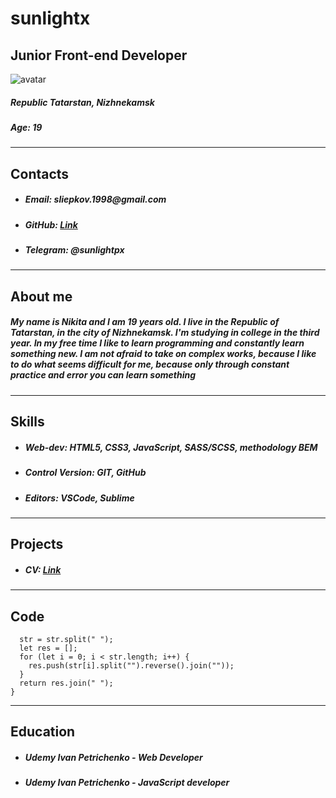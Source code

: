 # sunlightx
## Junior Front-end Developer
![avatar](https://i.pinimg.com/474x/ff/f9/3a/fff93a6886f5644468c275034258b0b9.jpg)
##### _Republic Tatarstan, Nizhnekamsk_
##### _Age: 19_

---

## Contacts

* ##### _Email: sliepkov.1998@gmail.com_
* ##### _GitHub: [Link](https://github.com/sunlightx)_
* ##### _Telegram: @sunlightpx_

---

## About me

##### _My name is Nikita and I am 19 years old. I live in the Republic of Tatarstan, in the city of Nizhnekamsk. I'm studying in college in the third year. In my free time I like to learn programming and constantly learn something new. I am not afraid to take on complex works, because I like to do what seems difficult for me, because only through constant practice and error you can learn something_

---

## Skills

* ##### _Web-dev: HTML5, CSS3, JavaScript, SASS/SCSS, methodology BEM_
* ##### _Control Version: GIT, GitHub_
* ##### _Editors: VSCode, Sublime_

---

## Projects

* ##### _CV: [Link](https://sunlightx.github.io/rsschool-cv/cv)_

---

## Code 

```##### function reverseWords(str) {
  str = str.split(" ");
  let res = [];
  for (let i = 0; i < str.length; i++) {
    res.push(str[i].split("").reverse().join(""));
  }
  return res.join(" ");
}
```

---

## Education

* ##### _Udemy Ivan Petrichenko - Web Developer_
* ##### _Udemy Ivan Petrichenko - JavaScript developer_
